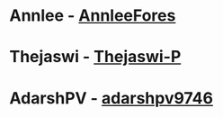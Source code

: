 # Annlee - [AnnleeFores](https://github.com/AnnleeFores)
# Thejaswi - [Thejaswi-P](https://github.com/Thejaswi-P)
# AdarshPV - [adarshpv9746](https://github.com/adarshpv9746)

